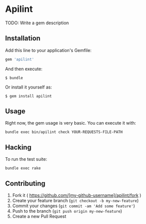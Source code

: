 # Apilint

TODO: Write a gem description

## Installation

Add this line to your application's Gemfile:

```ruby
gem 'apilint'
```

And then execute:

    $ bundle

Or install it yourself as:

    $ gem install apilint

## Usage

Right now, the gem usage is very basic. You can execute it with:

    bundle exec bin/apilint check YOUR-REQUESTS-FILE-PATH

## Hacking

To run the test suite:

    bundle exec rake

## Contributing

1. Fork it ( https://github.com/[my-github-username]/apilint/fork )
2. Create your feature branch (`git checkout -b my-new-feature`)
3. Commit your changes (`git commit -am 'Add some feature'`)
4. Push to the branch (`git push origin my-new-feature`)
5. Create a new Pull Request
